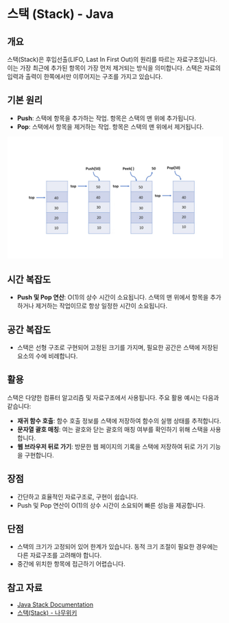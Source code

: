 # 스택 (Stack) - Java

## 개요
스택(Stack)은 후입선출(LIFO, Last In First Out)의 원리를 따르는 자료구조입니다. 이는 가장 최근에 추가된 항목이 가장 먼저 제거되는 방식을 의미합니다. 스택은 자료의 입력과 출력이 한쪽에서만 이루어지는 구조를 가지고 있습니다.

## 기본 원리
- **Push**: 스택에 항목을 추가하는 작업. 항목은 스택의 맨 위에 추가됩니다.
- **Pop**: 스택에서 항목을 제거하는 작업. 항목은 스택의 맨 위에서 제거됩니다.

<img src="./images/stack.png" width="1280">

## 시간 복잡도
- **Push 및 Pop 연산**: O(1)의 상수 시간이 소요됩니다. 스택의 맨 위에서 항목을 추가하거나 제거하는 작업이므로 항상 일정한 시간이 소요됩니다.

## 공간 복잡도
- 스택은 선형 구조로 구현되어 고정된 크기를 가지며, 필요한 공간은 스택에 저장된 요소의 수에 비례합니다.

## 활용
스택은 다양한 컴퓨터 알고리즘 및 자료구조에서 사용됩니다. 주요 활용 예시는 다음과 같습니다:
- **재귀 함수 호출**: 함수 호출 정보를 스택에 저장하여 함수의 실행 상태를 추적합니다.
- **문자열 괄호 매칭**: 여는 괄호와 닫는 괄호의 매칭 여부를 확인하기 위해 스택을 사용합니다.
- **웹 브라우저 뒤로 가기**: 방문한 웹 페이지의 기록을 스택에 저장하여 뒤로 가기 기능을 구현합니다.

## 장점
- 간단하고 효율적인 자료구조로, 구현이 쉽습니다.
- Push 및 Pop 연산이 O(1)의 상수 시간이 소요되어 빠른 성능을 제공합니다.

## 단점
- 스택의 크기가 고정되어 있어 한계가 있습니다. 동적 크기 조절이 필요한 경우에는 다른 자료구조를 고려해야 합니다.
- 중간에 위치한 항목에 접근하기 어렵습니다.

## 참고 자료
- [Java Stack Documentation](https://docs.oracle.com/en/java/javase/15/docs/api/java.base/java/util/Stack.html)
- [스택(Stack) - 나무위키](https://namu.wiki/w/스택(Stack))
